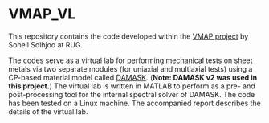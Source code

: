 # VMAP_VL
This repository contains the code developed within the [VMAP project](https://itea4.org/project/vmap.html) by Soheil Solhjoo at RUG.

The codes serve as a virtual lab for performing mechanical tests on sheet metals via two separate modules (for uniaxial and multiaxial tests) using a CP-based material model called [DAMASK](https://damask-multiphysics.org/). (**Note: DAMASK v2 was used in this project.**) The virtual lab is written in MATLAB to perform as a pre- and post-processing tool for the internal spectral solver of DAMASK. The code has been tested on a Linux machine. The accompanied report describes the details of the virtual lab.
